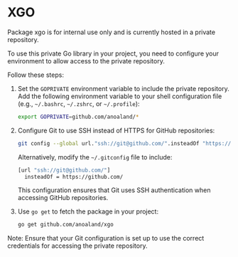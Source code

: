 # XGO

Package xgo is for internal use only and is currently hosted in a private repository.

To use this private Go library in your project, you need to configure your environment to allow access to the private repository.

Follow these steps:

1. Set the `GOPRIVATE` environment variable to include the private repository. Add the following environment variable to your shell configuration file (e.g., `~/.bashrc`, `~/.zshrc`, or `~/.profile`):

   ```sh
   export GOPRIVATE=github.com/anoaland/*
   ```

2. Configure Git to use SSH instead of HTTPS for GitHub repositories:

   ```sh
   git config --global url."ssh://git@github.com/".insteadOf "https://github.com/"
   ```

   Alternatively, modify the `~/.gitconfig` file to include:

   ```sh
   [url "ssh://git@github.com/"]
   	 insteadOf = https://github.com/
   ```

   This configuration ensures that Git uses SSH authentication when accessing GitHub repositories.

3. Use `go get` to fetch the package in your project:

   ```sh
   go get github.com/anoaland/xgo
   ```

Note: Ensure that your Git configuration is set up to use the correct credentials for accessing the private repository.
